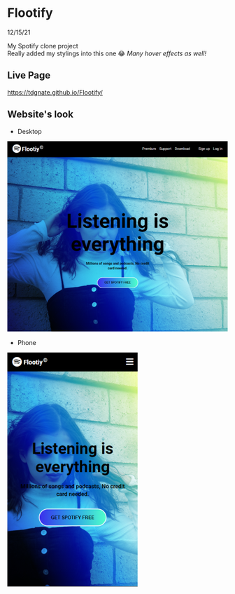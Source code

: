 # Flootify

12/15/21

My Spotify clone project
</br>
Really added my stylings into this one 😂
_Many hover effects as well!_

## Live Page

https://tdgnate.github.io/Flootify/

## Website's look

- Desktop

<img src="./FlootifyScreenShot.png" alt="website's photo on Desktop">

- Phone

<img src="./FlootifyScreenShotPhone.png" alt="website's screenschot on phone">
